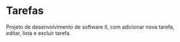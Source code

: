 # Tarefas
Projeto de desenvolvimento de software II, com adicionar nova tarefa, editar, lista e excluir tarefa.
